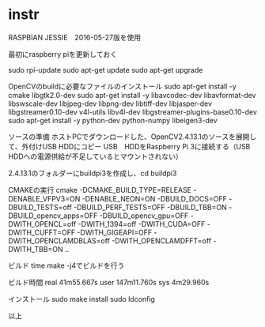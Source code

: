 # instr

RASPBIAN JESSIE　2016-05-27版を使用

最初にraspberry piを更新しておく

sudo rpi-update
sudo apt-get update
sudo apt-get upgrade

OpenCVのbuildに必要なファイルのインストール
sudo apt-get install -y cmake libgtk2.0-dev
sudo apt-get install -y libavcodec-dev libavformat-dev libswscale-dev libjpeg-dev libpng-dev libtiff-dev libjasper-dev libgstreamer0.10-dev v4l-utils libv4l-dev libgstreamer-plugins-base0.10-dev
sudo apt-get install -y python-dev python-numpy libeigen3-dev

ソースの準備
ホストPCでダウンロードした、OpenCV2.4.13.1のソースを展開して、外付けUSB HDDにコピー
USB　HDDをRaspberry Pi 3に接続する（USB HDDへの電源供給が不足しているとマウントされない）

2.4.13.1のフォルダーにbuildpi3を作成し、cd buildpi3

CMAKEの実行
cmake -DCMAKE_BUILD_TYPE=RELEASE -DENABLE_VFPV3=ON -DENABLE_NEON=ON -DBUILD_DOCS=OFF -DBUILD_TESTS=off -DBUILD_PERF_TESTS=OFF -DBUILD_TBB=ON -DBUILD_opencv_apps=OFF -DBUILD_opencv_gpu=OFF -DWITH_OPENCL=off -DWITH_1394=off -DWITH_CUDA=OFF -DWITH_CUFFT=OFF -DWITH_GIGEAPI=OFF -DWITH_OPENCLAMDBLAS=off -DWITH_OPENCLAMDFFT=off -DWITH_TBB=ON ..

ビルド
time make -j4でビルドを行う

ビルド時間
real    41m55.667s
user    147m11.760s
sys    4m29.960s

インストール
sudo make install
sudo ldconfig

以上
